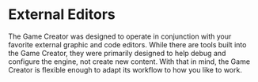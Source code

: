 # External Editors

The Game Creator was designed to operate in conjunction with your favorite external graphic and code editors. While there are tools built into the Game Creator, they were primarily designed to help debug and configure the engine, not create new content. With that in mind, the Game Creator is flexible enough to adapt its workflow to how you like to work.

